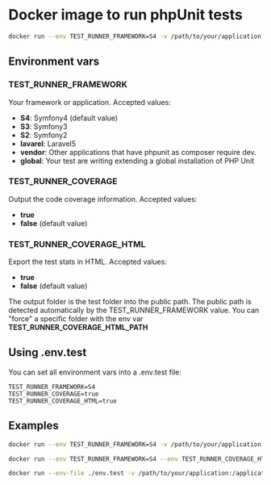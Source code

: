 # Docker image to run phpUnit tests


```bash
docker run --env TEST_RUNNER_FRAMEWORK=S4 -v /path/to/your/application:/application phpvigo/php-test-runner:7.1
```
## Environment vars

### TEST_RUNNER_FRAMEWORK

Your framework or application. Accepted values:

* **S4**: Symfony4 (default value)
* **S3**: Symfony3
* **S2**: Symfony2
* **lavarel**: Laravel5
* **vendor**: Other applications that have phpunit as composer require dev.
* **global**: Your test are writing extending a global installation of PHP Unit


### TEST_RUNNER_COVERAGE

Output the code coverage information. Accepted values:
 
* **true**
* **false** (default value)

### TEST_RUNNER_COVERAGE_HTML

Export the test stats in HTML. Accepted values:
 
* **true**
* **false** (default value)

The output folder is the test folder into the public path. The public path is detected automatically by the 
TEST_RUNNER_FRAMEWORK value. You can "force" a specific folder with the env var **TEST_RUNNER_COVERAGE_HTML_PATH**

## Using .env.test

You can set all environment vars into a .env.test file:

```.dotenv
TEST_RUNNER_FRAMEWORK=S4
TEST_RUNNER_COVERAGE=true
TEST_RUNNER_COVERAGE_HTML=true
```

## Examples

```bash
docker run --env TEST_RUNNER_FRAMEWORK=S4 -v /path/to/your/application:/application phpvigo/php-test-runner:7.1
```

```bash
docker run --env TEST_RUNNER_FRAMEWORK=S4 --env TEST_RUNNER_COVERAGE_HTML -v /path/to/your/application:/application phpvigo/php-test-runner:7.1
```

```bash
docker run --env-file ./env.test -v /path/to/your/application:/application phpvigo/php-test-runner:7.1
```